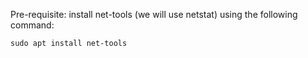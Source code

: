 Pre-requisite: install net-tools (we will use netstat) using the following command:  

```sudo apt install net-tools```
